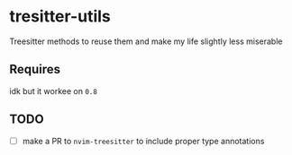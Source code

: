 # tresitter-utils

Treesitter methods to reuse them and make my life slightly less miserable

## Requires

idk but it workee on `0.8`

## TODO

- [ ] make a PR to `nvim-treesitter` to include proper type annotations
